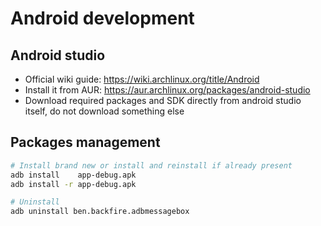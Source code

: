# Android development
## Android studio
- Official wiki guide: https://wiki.archlinux.org/title/Android
- Install it from AUR: https://aur.archlinux.org/packages/android-studio
- Download required packages and SDK directly from android studio itself, do not download something else


## Packages management
```sh
# Install brand new or install and reinstall if already present
adb install    app-debug.apk
adb install -r app-debug.apk

# Uninstall
adb uninstall ben.backfire.adbmessagebox
```


